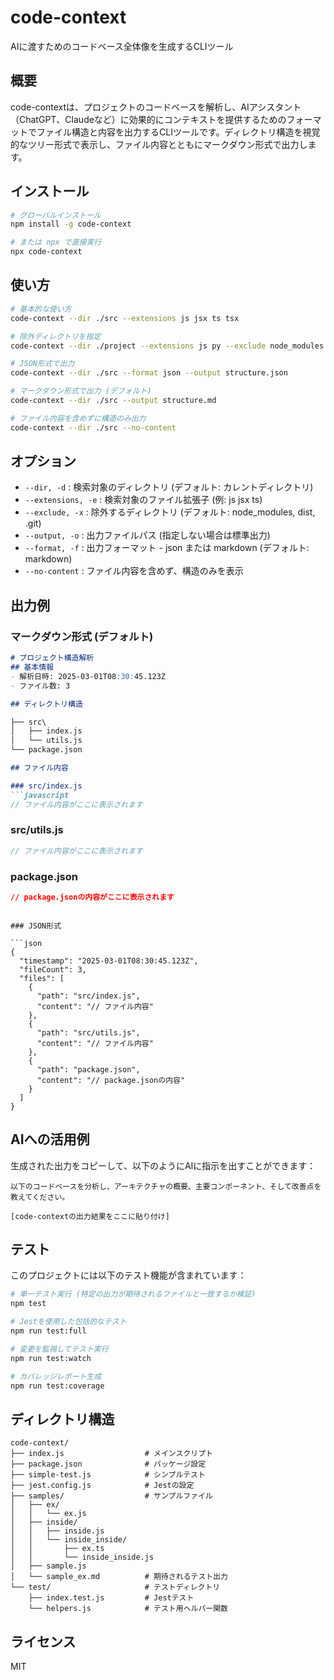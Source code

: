 # code-context

AIに渡すためのコードベース全体像を生成するCLIツール

## 概要

code-contextは、プロジェクトのコードベースを解析し、AIアシスタント（ChatGPT、Claudeなど）に効果的にコンテキストを提供するためのフォーマットでファイル構造と内容を出力するCLIツールです。ディレクトリ構造を視覚的なツリー形式で表示し、ファイル内容とともにマークダウン形式で出力します。

## インストール

```bash
# グローバルインストール
npm install -g code-context

# または npx で直接実行
npx code-context
```

## 使い方

```bash
# 基本的な使い方
code-context --dir ./src --extensions js jsx ts tsx

# 除外ディレクトリを指定
code-context --dir ./project --extensions js py --exclude node_modules tests dist

# JSON形式で出力
code-context --dir ./src --format json --output structure.json

# マークダウン形式で出力 (デフォルト)
code-context --dir ./src --output structure.md

# ファイル内容を含めずに構造のみ出力
code-context --dir ./src --no-content
```

## オプション

- `--dir, -d` : 検索対象のディレクトリ (デフォルト: カレントディレクトリ)
- `--extensions, -e` : 検索対象のファイル拡張子 (例: js jsx ts)
- `--exclude, -x` : 除外するディレクトリ (デフォルト: node_modules, dist, .git)
- `--output, -o` : 出力ファイルパス (指定しない場合は標準出力)
- `--format, -f` : 出力フォーマット - json または markdown (デフォルト: markdown)
- `--no-content` : ファイル内容を含めず、構造のみを表示

## 出力例

### マークダウン形式 (デフォルト)

```markdown
# プロジェクト構造解析
## 基本情報
- 解析日時: 2025-03-01T08:30:45.123Z
- ファイル数: 3

## ディレクトリ構造

├── src\
│   ├── index.js
│   └── utils.js
└── package.json

## ファイル内容

### src/index.js
```javascript
// ファイル内容がここに表示されます
```

### src/utils.js
```javascript
// ファイル内容がここに表示されます
```

### package.json
```json
// package.jsonの内容がここに表示されます
```
```

### JSON形式

```json
{
  "timestamp": "2025-03-01T08:30:45.123Z",
  "fileCount": 3,
  "files": [
    {
      "path": "src/index.js",
      "content": "// ファイル内容"
    },
    {
      "path": "src/utils.js",
      "content": "// ファイル内容"
    },
    {
      "path": "package.json",
      "content": "// package.jsonの内容"
    }
  ]
}
```

## AIへの活用例

生成された出力をコピーして、以下のようにAIに指示を出すことができます：

```
以下のコードベースを分析し、アーキテクチャの概要、主要コンポーネント、そして改善点を教えてください。

[code-contextの出力結果をここに貼り付け]
```

## テスト

このプロジェクトには以下のテスト機能が含まれています：

```bash
# 単一テスト実行 (特定の出力が期待されるファイルと一致するか検証)
npm test

# Jestを使用した包括的なテスト
npm run test:full

# 変更を監視してテスト実行
npm run test:watch

# カバレッジレポート生成
npm run test:coverage
```

## ディレクトリ構造

```
code-context/
├── index.js                  # メインスクリプト
├── package.json              # パッケージ設定
├── simple-test.js            # シンプルテスト
├── jest.config.js            # Jestの設定
├── samples/                  # サンプルファイル
│   ├── ex/
│   │   └── ex.js
│   ├── inside/
│   │   ├── inside.js
│   │   └── inside_inside/
│   │       ├── ex.ts
│   │       └── inside_inside.js
│   ├── sample.js
│   └── sample_ex.md          # 期待されるテスト出力
└── test/                     # テストディレクトリ
    ├── index.test.js         # Jestテスト
    └── helpers.js            # テスト用ヘルパー関数
```

## ライセンス

MIT
